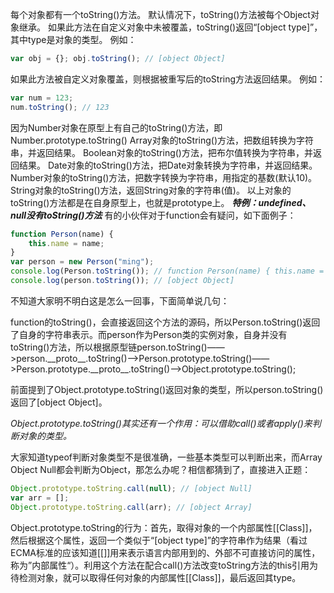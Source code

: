 每个对象都有一个toString()方法。
默认情况下，toString()方法被每个Object对象继承。
如果此方法在自定义对象中未被覆盖，toString()返回“[object type]”，其中type是对象的类型。
例如：

```javascript
var obj = {}; obj.toString(); // [object Object]
```
如果此方法被自定义对象覆盖，则根据被重写后的toString方法返回结果。
例如：
```javascript
var num = 123;
num.toString(); // 123
```
因为Number对象在原型上有自己的toString()方法，即Number.prototype.toString()
Array对象的toString()方法，把数组转换为字符串，并返回结果。
Boolean对象的toString()方法，把布尔值转换为字符串，并返回结果。
Date对象的toString()方法，把Date对象转换为字符串，并返回结果。
Number对象的toString()方法，把数字转换为字符串，用指定的基数(默认10)。
String对象的toString()方法，返回String对象的字符串(值)。
以上对象的toString()方法都是在自身原型上，也就是prototype上。
__*特例：undefined、null没有toString()方法*__
有的小伙伴对于function会有疑问，如下面例子：

```javascript
function Person(name) {
	this.name = name;
}
var person = new Person("ming");
console.log(Person.toString()); // function Person(name) { this.name = name; }
console.log(person.toString()); // [object Object]
```
不知道大家明不明白这是怎么一回事，下面简单说几句：

function的toString()，会直接返回这个方法的源码，所以Person.toString()返回了自身的字符串表示。而person作为Person类的实例对象，自身并没有toString()方法，所以根据原型链person.toString()——>person.\_\_proto\_\_.toString()——>Person.prototype.toString()——>Person.prototype.\_\_proto\_\_.toString()——>Object.prototype.toString();

前面提到了Object.prototype.toString()返回对象的类型，所以person.toString()返回了[object Object]。

*Object.prototype.toString()其实还有一个作用：可以借助call()或者apply()来判断对象的类型。*

大家知道typeof判断对象类型不是很准确，一些基本类型可以判断出来，而Array Object Null都会判断为Object，那怎么办呢？相信都猜到了，直接进入正题：
```javascript
Object.prototype.toString.call(null); // [object Null]
var arr = [];
Object.prototype.toString.call(arr); // [object Array]
```
Object.prototype.toString的行为：首先，取得对象的一个内部属性[[Class]]，然后根据这个属性，返回一个类似于“[object type]”的字符串作为结果（看过ECMA标准的应该知道[[]]用来表示语言内部用到的、外部不可直接访问的属性，称为”内部属性“）。利用这个方法在配合call()方法改变toString方法的this引用为待检测对象，就可以取得任何对象的内部属性[[Class]]，最后返回其type。